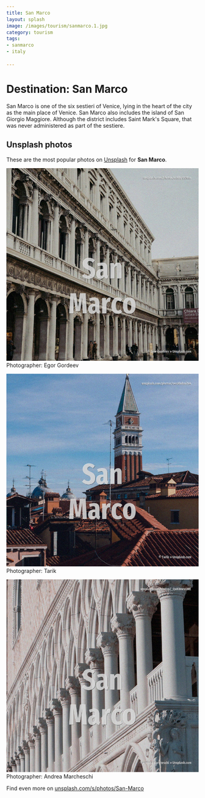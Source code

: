 ```yaml
---
title: San Marco
layout: splash
image: /images/tourism/sanmarco.1.jpg
category: tourism
tags:
- sanmarco
- italy

---
```

# Destination: San Marco

San Marco is one of the six sestieri of Venice, lying in the heart of the city as the main place of 
Venice.
 San Marco also includes the island of San Giorgio Maggiore.
 Although the district includes Saint Mark's Square, that was never administered as part of the 
sestiere.

 
## Unsplash photos
These are the most popular photos on [Unsplash](https://unsplash.com) for **San Marco**.
 
![San Marco](/images/tourism/sanmarco.1.jpg)
Photographer:  Egor Gordeev
 
![San Marco](/images/tourism/sanmarco.2.jpg)
Photographer:  Tarik
 
![San Marco](/images/tourism/sanmarco.3.jpg)
Photographer:  Andrea Marcheschi
 
Find even more on [unsplash.com/s/photos/San-Marco](https://unsplash.com/s/photos/San-Marco)
 
